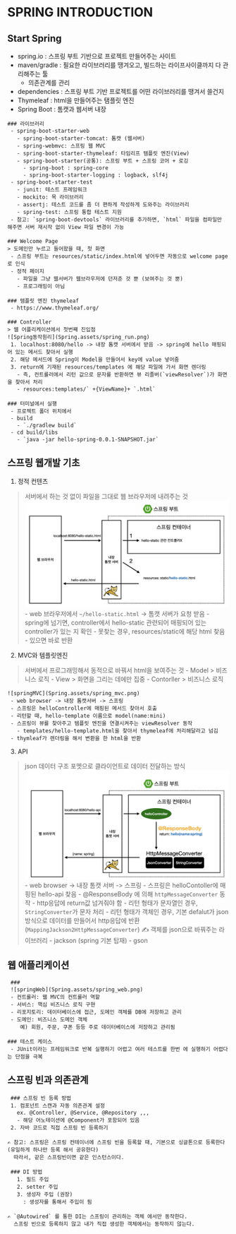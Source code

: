 # SPRING INTRODUCTION

 ## Start Spring
   - spring.io : 스프링 부트 기반으로 프로젝트 만들어주는 사이트
   - maven/gradle : 필요한 라이브러리를 땡겨오고, 빌드하는 라이프사이클까지 다 관리해주는 툴
     - 의존관계를 관리
   - dependencies : 스프링 부트 기반 프로젝트를 어떤 라이브러리를 땡겨서 쓸건지
   - Thymeleaf : html을 만들어주는 탬플릿 엔진
   - Spring Boot : 톰캣과 웹서버 내장

    ### 라이브러리
     - spring-boot-starter-web
       - spring-boot-starter-tomcat: 톰캣 (웹서버)
       - spring-webmvc: 스프링 웹 MVC
       - spring-boot-starter-thymeleaf: 타임리프 템플릿 엔진(View) 
       - spring-boot-starter(공통): 스프링 부트 + 스프링 코어 + 로깅
         - spring-boot : spring-core
         - spring-boot-starter-logging : logback, slf4j
     - spring-boot-starter-test
       - junit: 테스트 프레임워크
       - mockito: 목 라이브러리
       - assertj: 테스트 코드를 좀 더 편하게 작성하게 도와주는 라이브러리
       - spring-test: 스프링 통합 테스트 지원
     - 참고: `spring-boot-devtools` 라이브러리를 추가하면, `html` 파일을 컴파일만 해주면 서버 재시작 없이 View 파일 변경이 가능
    
    ### Welcome Page
    > 도메인만 누르고 들어왔을 때, 첫 화면 
     - 스프링 부트는 resources/static/index.html에 넣어두면 자동으로 welcome page로 인식
     - 정적 페이지
       - 파일을 그냥 웹서버가 웹브라우저에 던저준 것 뿐 (보여주는 것 뿐)
       - 프로그래밍이 아님
    
    ### 템플릿 엔진 thymeleaf
     - https://www.thymeleaf.org/
    
    ### Controller
    > 웹 어플리케이션에서 첫번째 진입점
    ![Spring동작원리](Spring.assets/spring_run.png)
     1. localhost:8080/hello -> 내장 톰캣 서버에서 받음 -> spring에 hello 매핑되어 있는 메서드 찾아서 실행
     2. 해당 메서드에 Spring이 Model을 만들어서 key에 value 넣어줌
     3. return에 기재된 resources/templates 에 해당 파일에 가서 화면 렌더링
       - 즉, 컨트롤러에서 리턴 값으로 문자를 반환하면 뷰 리졸버(`viewResolver`)가 화면을 찾아서 처리
       - resources:templates/` +{ViewName}+ `.html`

    ### 터미널에서 실행
     - 프로젝트 폴더 위치에서
     - build
       - `./gradlew build`
     - cd build/libs
       - `java -jar hello-spring-0.0.1-SNAPSHOT.jar`

 ## 스프링 웹개발 기초
   1. 정적 컨텐츠
   > 서버에서 하는 것 없이 파일을 그대로 웹 브라우저에 내려주는 것
   ![spring정적컨텐츠](Spring.assets/spring_static.png)
     - web 브라우저에서 `~/hello-static.html` -> 톰캣 서버가 요청 받음
     - spring에 넘기면, controller에서 hello-static 관련되어 매핑되어 있는 controller가 있는 지 확인
     - 못찾는 경우, resources/static에 해당 html 찾음
     - 있으면 바로 반환

   2. MVC와 템플릿엔진
   > 서버에서 프로그래밍해서 동적으로 바꿔서 html을 보여주는 것
    - Model
     > 비즈니스 로직
    - View
     > 화면을 그리는 데에만 집중
    - Contorller
     > 비즈니스 로직
    
    ![springMVC](Spring.assets/spring_mvc.png)
     - web browser -> 내장 톰캣서버 -> 스프링
     - 스프링은 helloController에 매핑된 메서드 찾아서 호출
     - 리턴할 때, hello-template 이름으로 model(name:mini)
     - 스프링이 뷰를 찾아주고 템플릿 엔진을 연결시켜주는 viewResolver 동작
       - templates/hello-template.html을 찾아서 thymeleaf에 처리해달라고 넘김
     - thymleaf가 렌더링을 해서 변환을 한 html을 반환

   3. API
   > json 데이터 구조 포멧으로 클라이언트로 데이터 전달하는 방식
   ![springAPI](Spring.assets/spring_api.png)
    - web browser -> 내장 톰캣 서버 -> 스프링
    - 스프링은 helloContoller에 매핑된 hello-api 찾음
    - @ResponseBody 에 의해 `httpMessageConverter` 동작
       - http응답에 return값 넘겨줘야 함
       - 리턴 형태가 문자열인 경우, `StringConverter`가 문자 처리
       - 리턴 형태가 객체인 경우, 기본 defalut가 json방식으로 데이터를 만들어서 http응답에 반환 (`MappingJackson2HttpMessageConverter`)
    ✍️ 객체를 json으로 바꿔주는 라이브러리
       - jackson (spring 기본 탑재)
       - gson
  
   ## 웹 애플리케이션 
     ### 
     ![springWeb](Spring.assets/spring_web.png)
     - 컨트롤러: 웹 MVC의 컨트롤러 역할
     - 서비스: 핵심 비즈니스 로직 구현
     - 리포지토리: 데이터베이스에 접근, 도메인 객체를 DB에 저장하고 관리
     - 도메인: 비즈니스 도메인 객체
        예) 회원, 주문, 쿠폰 등등 주로 데이터베이스에 저장하고 관리됨

    ### 테스트 케이스
     - JUnit이라는 프레임워크로 반복 실행하기 어렵고 여러 테스트를 한번 에 실행하기 어렵다는 단점을 극복
  
   ## 스프링 빈과 의존관계
     ### 스프링 빈 등록 방법
     1. 컴포넌트 스캔과 자동 의존관계 설정
       ex. @Controller, @Service, @Repository ,,,
       - 해당 어노테이션에 @Component가 포함되어 있음
     2. 자바 코드로 직접 스프링 빈 등록하기

    ✍️ 참고: 스프링은 스프링 컨테이너에 스프링 빈을 등록할 때, 기본으로 싱글톤으로 등록한다(유일하게 하나만 등록 해서 공유한다)
      따라서, 같은 스프링빈이면 같은 인스턴스이다.

     ### DI 방법
       1. 필드 주입
       2. setter 주입
       3. 생성자 주입 (권장)
         : 생성자를 통해서 주입이 됨
    
    ✍️ `@Autowired` 를 통한 DI는 스프링이 관리하는 객체 에서만 동작한다. 
      스프링 빈으로 등록하지 않고 내가 직접 생성한 객체에서는 동작하지 않는다.

